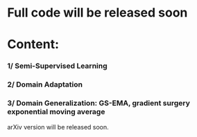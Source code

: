 # Full code will be released soon

# Content:
### 1/ Semi-Supervised Learning

### 2/ Domain Adaptation

### 3/ Domain Generalization: GS-EMA, gradient surgery exponential moving average

arXiv version will be released soon.
